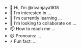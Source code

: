 - 👋 Hi, I’m @rivanjaya1818
- 👀 I’m interested in ...
- 🌱 I’m currently learning ...
- 💞️ I’m looking to collaborate on ...
- 📫 How to reach me ...
- 😄 Pronouns: ...
- ⚡ Fun fact: ...

<!---
rivanjaya1818/rivanjaya1818 is a ✨ special ✨ repository because its `README.md` (this file) appears on your GitHub profile.
You can click the Preview link to take a look at your changes.kklkajsdignwunjxncufojsnaiod
--->
